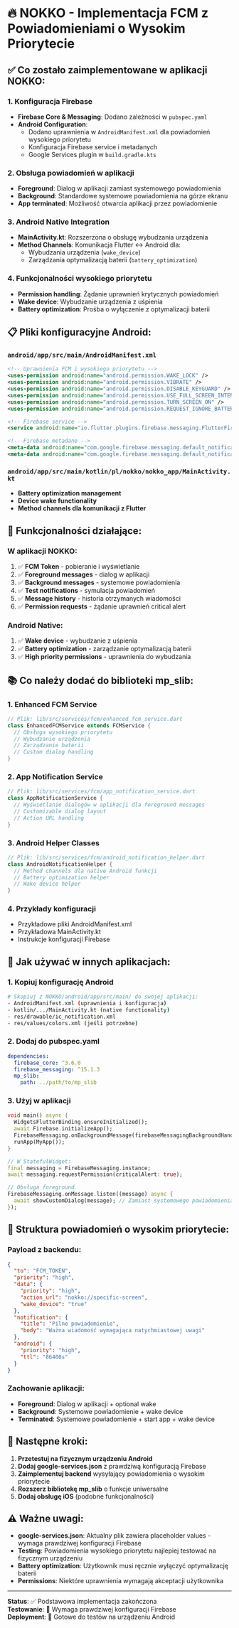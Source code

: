 # 🔥 NOKKO - Implementacja FCM z Powiadomieniami o Wysokim Priorytecie

## ✅ Co zostało zaimplementowane w aplikacji NOKKO:

### 1. Konfiguracja Firebase
- **Firebase Core & Messaging**: Dodano zależności w `pubspec.yaml`
- **Android Configuration**: 
  - Dodano uprawnienia w `AndroidManifest.xml` dla powiadomień wysokiego priorytetu
  - Konfiguracja Firebase service i metadanych
  - Google Services plugin w `build.gradle.kts`

### 2. Obsługa powiadomień w aplikacji
- **Foreground**: Dialog w aplikacji zamiast systemowego powiadomienia
- **Background**: Standardowe systemowe powiadomienia na górze ekranu
- **App terminated**: Możliwość otwarcia aplikacji przez powiadomienie

### 3. Android Native Integration
- **MainActivity.kt**: Rozszerzona o obsługę wybudzania urządzenia
- **Method Channels**: Komunikacja Flutter ↔ Android dla:
  - Wybudzania urządzenia (`wake_device`)
  - Zarządzania optymalizacją baterii (`battery_optimization`)

### 4. Funkcjonalności wysokiego priorytetu
- **Permission handling**: Żądanie uprawnień krytycznych powiadomień
- **Wake device**: Wybudzanie urządzenia z uśpienia
- **Battery optimization**: Prośba o wyłączenie z optymalizacji baterii

## 📋 Pliki konfiguracyjne Android:

### `android/app/src/main/AndroidManifest.xml`
```xml
<!-- Uprawnienia FCM i wysokiego priorytetu -->
<uses-permission android:name="android.permission.WAKE_LOCK" />
<uses-permission android:name="android.permission.VIBRATE" />
<uses-permission android:name="android.permission.DISABLE_KEYGUARD" />
<uses-permission android:name="android.permission.USE_FULL_SCREEN_INTENT" />
<uses-permission android:name="android.permission.TURN_SCREEN_ON" />
<uses-permission android:name="android.permission.REQUEST_IGNORE_BATTERY_OPTIMIZATIONS" />

<!-- Firebase service -->
<service android:name="io.flutter.plugins.firebase.messaging.FlutterFirebaseMessagingService" />

<!-- Firebase metadane -->
<meta-data android:name="com.google.firebase.messaging.default_notification_icon" android:resource="@drawable/ic_notification" />
<meta-data android:name="com.google.firebase.messaging.default_notification_channel_id" android:value="high_importance_channel" />
```

### `android/app/src/main/kotlin/pl/nokko/nokko_app/MainActivity.kt`
- **Battery optimization management**
- **Device wake functionality**
- **Method channels dla komunikacji z Flutter**

## 🚀 Funkcjonalności działające:

### W aplikacji NOKKO:
1. ✅ **FCM Token** - pobieranie i wyświetlanie
2. ✅ **Foreground messages** - dialog w aplikacji
3. ✅ **Background messages** - systemowe powiadomienia
4. ✅ **Test notifications** - symulacja powiadomień
5. ✅ **Message history** - historia otrzymanych wiadomości
6. ✅ **Permission requests** - żądanie uprawnień critical alert

### Android Native:
1. ✅ **Wake device** - wybudzanie z uśpienia
2. ✅ **Battery optimization** - zarządzanie optymalizacją baterii
3. ✅ **High priority permissions** - uprawnienia do wybudzania

## 📚 Co należy dodać do biblioteki mp_slib:

### 1. Enhanced FCM Service
```dart
// Plik: lib/src/services/fcm/enhanced_fcm_service.dart
class EnhancedFCMService extends FCMService {
  // Obsługa wysokiego priorytetu
  // Wybudzanie urządzenia
  // Zarządzanie baterii
  // Custom dialog handling
}
```

### 2. App Notification Service  
```dart
// Plik: lib/src/services/fcm/app_notification_service.dart
class AppNotificationService {
  // Wyświetlanie dialogów w aplikacji dla foreground messages
  // Customizable dialog layout
  // Action URL handling
}
```

### 3. Android Helper Classes
```dart
// Plik: lib/src/services/fcm/android_notification_helper.dart
class AndroidNotificationHelper {
  // Method channels dla native Android funkcji
  // Battery optimization helper
  // Wake device helper
}
```

### 4. Przykłady konfiguracji
- Przykładowe pliki AndroidManifest.xml
- Przykładowa MainActivity.kt
- Instrukcje konfiguracji Firebase

## 🔧 Jak używać w innych aplikacjach:

### 1. Kopiuj konfigurację Android
```bash
# Skopiuj z NOKKO/android/app/src/main/ do swojej aplikacji:
- AndroidManifest.xml (uprawnienia i konfiguracja)
- kotlin/.../MainActivity.kt (native functionality)
- res/drawable/ic_notification.xml
- res/values/colors.xml (jeśli potrzebne)
```

### 2. Dodaj do pubspec.yaml
```yaml
dependencies:
  firebase_core: ^3.6.0
  firebase_messaging: ^15.1.3
  mp_slib:
    path: ../path/to/mp_slib
```

### 3. Użyj w aplikacji
```dart
void main() async {
  WidgetsFlutterBinding.ensureInitialized();
  await Firebase.initializeApp();
  FirebaseMessaging.onBackgroundMessage(firebaseMessagingBackgroundHandler);
  runApp(MyApp());
}

// W StatefulWidget:
final messaging = FirebaseMessaging.instance;
await messaging.requestPermission(criticalAlert: true);

// Obsługa foreground
FirebaseMessaging.onMessage.listen((message) async {
  await showCustomDialog(message); // Zamiast systemowego powiadomienia
});
```

## 🎯 Struktura powiadomień o wysokim priorytecie:

### Payload z backendu:
```json
{
  "to": "FCM_TOKEN",
  "priority": "high",
  "data": {
    "priority": "high",
    "action_url": "nokko://specific-screen",
    "wake_device": "true"
  },
  "notification": {
    "title": "Pilne powiadomienie",
    "body": "Ważna wiadomość wymagająca natychmiastowej uwagi"
  },
  "android": {
    "priority": "high",
    "ttl": "86400s"
  }
}
```

### Zachowanie aplikacji:
- **Foreground**: Dialog w aplikacji + optional wake
- **Background**: Systemowe powiadomienie + wake device  
- **Terminated**: Systemowe powiadomienie + start app + wake device

## 🔄 Następne kroki:

1. **Przetestuj na fizycznym urządzeniu Android**
2. **Dodaj google-services.json** z prawdziwą konfiguracją Firebase
3. **Zaimplementuj backend** wysyłający powiadomienia o wysokim priorytecie
4. **Rozszerz bibliotekę mp_slib** o funkcje uniwersalne
5. **Dodaj obsługę iOS** (podobne funkcjonalności)

## ⚠️ Ważne uwagi:

- **google-services.json**: Aktualny plik zawiera placeholder values - wymaga prawdziwej konfiguracji Firebase
- **Testing**: Powiadomienia wysokiego priorytetu najlepiej testować na fizycznym urządzeniu
- **Battery optimization**: Użytkownik musi ręcznie wyłączyć optymalizację baterii
- **Permissions**: Niektóre uprawnienia wymagają akceptacji użytkownika

---

**Status**: ✅ Podstawowa implementacja zakończona  
**Testowanie**: 🔄 Wymaga prawdziwej konfiguracji Firebase  
**Deployment**: 📱 Gotowe do testów na urządzeniu Android
